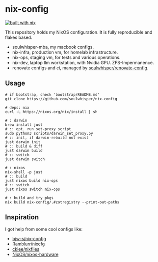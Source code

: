 # nix-config

[![built with nix](https://img.shields.io/badge/built_with_nix-blue?style=for-the-badge&logo=nixos&logoColor=white)](https://builtwithnix.org)

This repository holds my NixOS configuration. It is fully reproducible and flakes based.

- soulwhisper-mba, my macbook configs.
- nix-infra, production vm, for homelab infrastructure.
- nix-ops, staging vm, for tests and various operations.
- nix-dev, laptop llm workstation, with Nvidia GPU. ZFS-Impermanence.
- renovate configs and ci, managed by [soulwhisper/renovate-config](https://github.com/soulwhisper/renovate-config).

## Usage

```shell
# if bootstrap, check 'bootstrap/README.md'
git clone https://github.com/soulwhisper/nix-config

# deps: nix
curl -L https://nixos.org/nix/install | sh

# : darwin
brew install just
# :: opt. run set-proxy script
sudo python3 scripts/darwin_set_proxy.py
# :: init, if darwin-rebuild not exist
just darwin init
# :: build & diff
just darwin build
# :: switch
just darwin switch

# : nixos
nix-shell -p just
# :: build
just nixos build nix-ops
# :: switch
just nixos switch nix-ops

# : build and try pkgs
nix build nix-config/.#zotregistry --print-out-paths
```

## Inspiration

I got help from some cool configs like:

- [bjw-s/nix-config](https://github.com/bjw-s/nix-config)
- [Ramblurr/nixcfg](https://github.com/Ramblurr/nixcfg)
- [ckiee/nixfiles](https://github.com/ckiee/nixfiles)
- [NixOS/nixos-hardware](https://github.com/NixOS/nixos-hardware)
